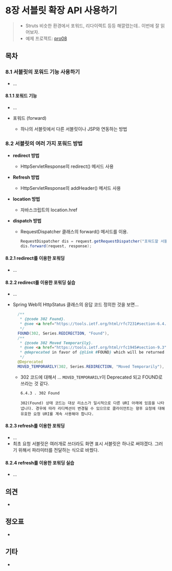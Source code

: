 # 8장 서블릿 확장 API 사용하기

> * Struts 비슷한 환경에서 포워드, 리다이렉트 등등 해깔렸는데.. 이번에 잘 읽어보자.
> * 예제 프로젝트: [pro08](pro08)



## 목차

### 8.1 서블릿의 포워드 기능 사용하기

* ...

#### 8.1.1 포워드 기능

* ...

* 포워드 (forward)
  * 하나의 서블릿에서 다른 서블릿이나 JSP와 연동하는 방법



### 8.2 서블릿의 여러 가지 포워드 방법

* **redirect 방법**

  * HttpServletResponse의 redirect() 메서드 사용

* **Refresh 방법**

  * HttpServletResponse의 addHeader() 메서드 사용

* **location 방법**

  * 자바스크립트의 location.href

* **dispatch 방법**

  * RequestDispatcher 클래스의 forward() 메서드를 이용.

    ```java
    RequestDispatcher dis = request.getRequestDispatcher("포워드할 서블릿 또는 JSP");
    dis.forward(request, response);
    ```



#### 8.2.1 redirect를 이용한 포워딩

* ...

#### 8.2.2  redirect를 이용한 포워딩 실습

* ...

* Spring Web의 HttpStatus 클래스의 응답 코드 정의한 것을 보면...

  ```java
  	/**
  	 * {@code 302 Found}.
  	 * @see <a href="https://tools.ietf.org/html/rfc7231#section-6.4.3">HTTP/1.1: Semantics and Content, section 6.4.3</a>
  	 */
  	FOUND(302, Series.REDIRECTION, "Found"),
  	/**
  	 * {@code 302 Moved Temporarily}.
  	 * @see <a href="https://tools.ietf.org/html/rfc1945#section-9.3">HTTP/1.0, section 9.3</a>
  	 * @deprecated in favor of {@link #FOUND} which will be returned from {@code HttpStatus.valueOf(302)}
  	 */
  	@Deprecated
  	MOVED_TEMPORARILY(302, Series.REDIRECTION, "Moved Temporarily"),
  ```

  * 302 코드에 대해서 ... `MOVED_TEMPORARILY`이 Deprecated 되고 FOUND로 쓰라는 것 같다.

    ```
    6.4.3 . 302 Found
    
    302(Found) 상태 코드는 대상 리소스가 일시적으로 다른 URI 아래에 있음을 나타냅니다. 경우에 따라 리디렉션이 변경될 수 있으므로 클라이언트는 향후 요청에 대해 유효한 요청 URI를 계속 사용해야 합니다.
    ```

    

#### 8.2.3 refresh를 이용한 포워딩

* ...
* 최초 요청 서블릿은 여러개로 쓰더라도 화면 표시 서블릿은 하나로 써야겠다. 그러기 위해서 파라미터를 전달하는 식으로 바꿨다.

#### 8.2.4 refresh를 이용한 포워딩 실습

* ...








## 의견

* 

  

## 정오표

* 



## 기타

* 
  
